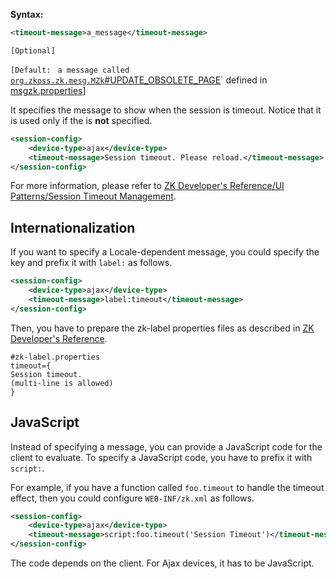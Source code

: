 **Syntax:**

```xml
<timeout-message>a_message</timeout-message>
```

`[Optional]`

`[Default: ` `a message called `[`org.zkoss.zk.mesg.MZk`#UPDATE_OBSOLETE_PAGE](https://www.zkoss.org/javadoc/latest/zk/`org/zkoss/zk/mesg/MZk`.html#UPDATE_OBSOLETE_PAGE)` defined in [msgzk.properties](/zk_dev_ref/internationalization/zk_messages)]

It specifies the message to show when the session is timeout. Notice
that it is used only if the <timeout-uri> is **not** specified.

```xml
<session-config>
    <device-type>ajax</device-type>
    <timeout-message>Session timeout. Please reload.</timeout-message>
</session-config>
```

For more information, please refer to [ZK Developer's Reference/UI Patterns/Session Timeout Management]({{site.baseurl}}/zk_dev_ref/ui_patterns/session_timeout_management).

## Internationalization

If you want to specify a Locale-dependent message, you could specify the
key and prefix it with `label:` as follows.

```xml
<session-config>
    <device-type>ajax</device-type>
    <timeout-message>label:timeout</timeout-message>
</session-config>
```

Then, you have to prepare the zk-label properties files as described in
[ZK Developer's Reference]({{site.baseurl}}/zk_dev_ref/internationalization/labels).

```text
#zk-label.properties
timeout={
Session timeout.
(multi-line is allowed)
}
```

## JavaScript

Instead of specifying a message, you can provide a JavaScript code for
the client to evaluate. To specify a JavaScript code, you have to prefix
it with `script:`.

For example, if you have a function called `foo.timeout` to handle the
timeout effect, then you could configure `WEB-INF/zk.xml` as follows.

```xml
<session-config>
    <device-type>ajax</device-type>
    <timeout-message>script:foo.timeout('Session Timeout')</timeout-message>
</session-config>
```

The code depends on the client. For Ajax devices, it has to be
JavaScript.

